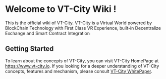 # Welcome to VT-City Wiki !

This is the official wiki of VT-City. VT-City is a Virtual World powered by BlockChain Technology with
First Class VR Experience, built-in Decentralize Exchange and Smart Contract Integration

## Getting Started

To learn about the concepts of VT-City, you can visit VT-City HomePage at https://www.vt-city.io. If you looking for a deeper understanding of VT-City concepts, features and mechanism, please consult [VT-City WhitePaper](https://drive.google.com/file/d/0B6nDdpPHjew5NHlCOUhaOVZpemM/view).

